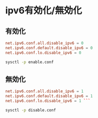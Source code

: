 # ipv6有効化/無効化

## 有効化

```envale.conf
net.ipv6.conf.all.disable_ipv6 = 0
net.ipv6.conf.default.disable_ipv6 = 0
net.ipv6.conf.lo.disable_ipv6 = 0
```

```bash
sysctl -p enable.conf
```

## 無効化

```disable.conf
net.ipv6.conf.all.disable_ipv6 = 1
net.ipv6.conf.default.disable_ipv6 = 1
net.ipv6.conf.lo.disable_ipv6 = 1 ```
```

```bash
sysctl -p disable.conf
```
